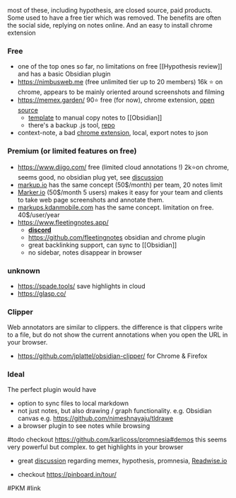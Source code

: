 
most of these, including hypothesis, are closed source, paid products.
Some used to have a free tier which was removed.
The benefits are often the social side, replying on notes online.
And an easy to install chrome extension 

### Free
- one of the top ones so far, no limitations on free [[Hypothesis review]] and has a basic Obsidian plugin
- https://nimbusweb.me (free unlimited tier up to 20 members) 16k ⭐ on chrome, appears to be mainly oriented around screenshots and filming
- https://memex.garden/ 90⭐ free (for now), chrome extension, [open source](https://github.com/WorldBrain/Memex)
	- [template](https://www.reddit.com/r/ObsidianMD/comments/ohfow6/memex_export_to_obsidian_template/) to manual copy notes to [[Obsidian]] 
	- there's a backup .js tool, [repo](https://github.com/WorldBrain/local-backup-server/blob/master/HTTPKoaServer.js)
- context-note, a bad [chrome extension](https://chrome.google.com/webstore/detail/context-note/enmeffcefbiehghanidhebgiccljmncl), local, export notes to json

### Premium (or limited features on free)
- https://www.diigo.com/ free (limited cloud annotations !) 2k⭐on chrome, seems good, no obsidian plug yet, see [discussion](https://forum.obsidian.md/t/bookmarks-from-diigo-obsidian-vault/27047/2)
- [markup.io](https://www.markup.io/pricing/) has the same concept (50$/month) per team, 20 notes limit
- [Marker.io](https://marker.io/) (50$/month 5 users) makes it easy for your team and clients to take web page screenshots and annotate them.
- [markups.kdanmobile.com](https://markups.kdanmobile.com/) has the same concept. limitation on free. 40$/user/year
- https://www.fleetingnotes.app/  
	- [**discord**](https://discord.gg/xrj6yuGNmx)
	- https://github.com/fleetingnotes obsidian and chrome plugin
	- great backlinking support, can sync to [[Obsidian]] 
	- no sidebar, notes disappear in browser

### unknown
- https://spade.tools/ save highlights in cloud
- https://glasp.co/


### Clipper
Web annotators are similar to clippers. the difference is that clippers write to a file, but do not show the current annotations when you open the URL in your browser.
- https://github.com/jplattel/obsidian-clipper/ for Chrome & Firefox

### Ideal
The perfect plugin would have 
- option to sync files to local markdown
- not just notes, but also drawing / graph functionality. e.g. Obsidian canvas
  e.g. https://github.com/nimeshnayaju/tldrawe
- a browser plugin to see notes while browsing



#todo checkout https://github.com/karlicoss/promnesia#demos
this seems very powerful but complex. to get highlights in your browser
- great [discussion](https://www.reddit.com/r/ObsidianMD/comments/oo96v0/trying_to_collect_my_browsing_highlights_through/) regarding memex, hypothesis, promnesia, [Readwise.io](https://readwise.io/)

- checkout https://pinboard.in/tour/

#PKM #link